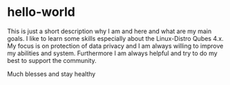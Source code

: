# hello-world
This is just a short description why I am and here and what are my main goals. 
I like to learn some skills especially about the Linux-Distro Qubes 4.x. 
My focus is on protection of data privacy and I am always willing to improve my abilities and system.
Furthermore I am always helpful and try to do my best to support the community.

Much blesses and stay healthy


